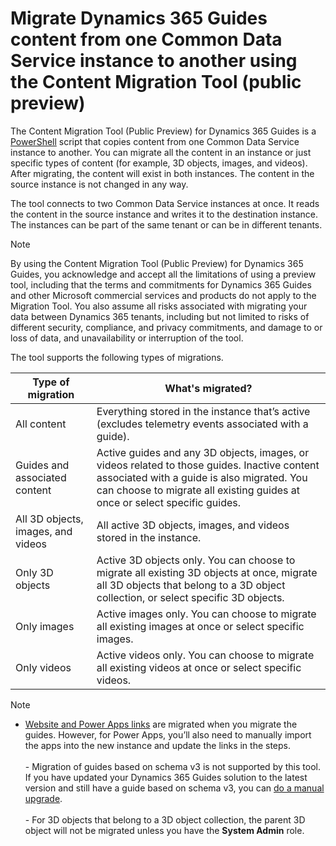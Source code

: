 

# Migrate Dynamics 365 Guides content from one Common Data Service instance to another using the Content Migration Tool (public preview)

The Content Migration Tool (Public Preview) for Dynamics 365 Guides is a [PowerShell](https://docs.microsoft.com/windows-server/administration/windows-commands/powershell) script that copies content from one Common Data Service instance to another. You can migrate all the content in an instance or just specific types of content (for example, 3D objects, images, and videos). After migrating, the content will exist in both instances. The content in the source instance is not changed in any way.

The tool connects to two Common Data Service instances at once. It reads the content in the source instance and writes it to the destination instance. The instances can be part of the same tenant or can be in different tenants. 

> [!NOTE]
> By using the Content Migration Tool (Public Preview) for Dynamics 365 Guides, you acknowledge and accept all the limitations of using a preview tool, including that the terms and commitments for Dynamics 365 Guides and other Microsoft commercial services and products do not apply to the Migration Tool. You also assume all risks associated with migrating your data between Dynamics 365 tenants, including but not limited to risks of different security, compliance, and privacy commitments, and damage to or loss of data, and unavailability or interruption of the tool.

The tool supports the following types of migrations. 

|Type of migration|What's migrated?|
|------------------------------------------------------|------------------------------------------------------------------|
|All content|	Everything stored in the instance that’s active (excludes telemetry events associated with a guide).|
|Guides and associated content|	Active guides and any 3D objects, images, or videos related to those guides. Inactive content associated with a guide is also migrated. You can choose to migrate all existing guides at once or select specific guides. |
|All 3D objects, images, and videos|	All active 3D objects, images, and videos stored in the instance.|
|Only 3D objects|Active 3D objects only. You can choose to migrate all existing 3D objects at once, migrate all 3D objects that belong to a 3D object collection, or select specific 3D objects. |
|Only images|Active images only. You can choose to migrate all existing images at once or select specific images.|
|Only videos|Active videos only. You can choose to migrate all existing videos at once or select specific videos.|

>[!NOTE]
>- [Website and Power Apps links](pc-app-website-powerapps-link.md) are migrated when you migrate the guides. However, for Power Apps, you’ll also need to manually import the apps into the new instance and update the links in the steps.<br><br>- Migration of guides based on schema v3 is not supported by this tool. If you have updated your Dynamics 365 Guides solution to the latest version and still have a guide based on schema v3, you can [do a manual upgrade](https://docs.microsoft.com/dynamics365/mixed-reality/guides/upgrade#troubleshooting-you-receive-a-guide-cannot-be-opened-error-message).<br><br>- For 3D objects that belong to a 3D object collection, the parent 3D object will not be migrated unless you have the **System Admin** role.






